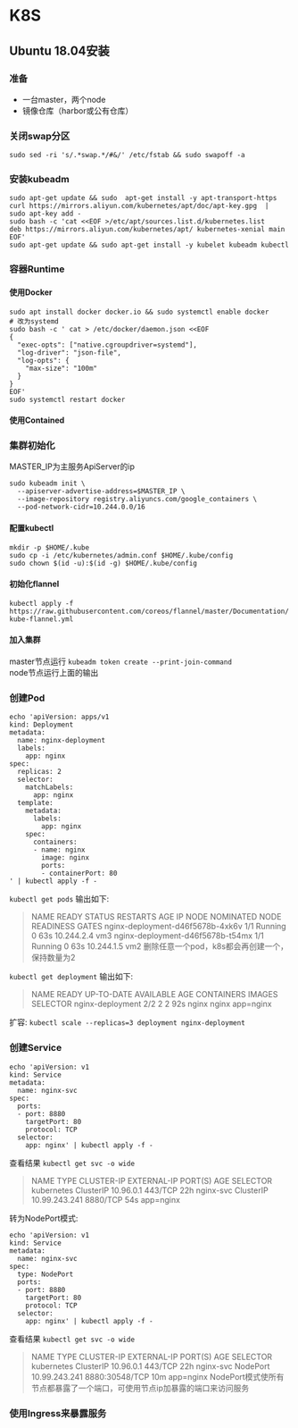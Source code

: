 # K8S

## Ubuntu 18.04安装
### 准备
- 一台master，两个node
- 镜像仓库（harbor或公有仓库）

### 关闭swap分区
`sudo sed -ri 's/.*swap.*/#&/' /etc/fstab && sudo swapoff -a`

### 安装kubeadm
```
sudo apt-get update && sudo  apt-get install -y apt-transport-https
curl https://mirrors.aliyun.com/kubernetes/apt/doc/apt-key.gpg  |  sudo apt-key add -
sudo bash -c 'cat <<EOF >/etc/apt/sources.list.d/kubernetes.list
deb https://mirrors.aliyun.com/kubernetes/apt/ kubernetes-xenial main
EOF'
sudo apt-get update && sudo apt-get install -y kubelet kubeadm kubectl
```

### 容器Runtime
#### 使用Docker
```
sudo apt install docker docker.io && sudo systemctl enable docker
# 改为systemd
sudo bash -c ' cat > /etc/docker/daemon.json <<EOF
{
  "exec-opts": ["native.cgroupdriver=systemd"],
  "log-driver": "json-file",
  "log-opts": {
    "max-size": "100m"
  }
}
EOF'
sudo systemctl restart docker
```
#### 使用Contained

### 集群初始化
MASTER_IP为主服务ApiServer的ip
```
sudo kubeadm init \
  --apiserver-advertise-address=$MASTER_IP \
  --image-repository registry.aliyuncs.com/google_containers \
  --pod-network-cidr=10.244.0.0/16
```

#### 配置kubectl
```
mkdir -p $HOME/.kube
sudo cp -i /etc/kubernetes/admin.conf $HOME/.kube/config
sudo chown $(id -u):$(id -g) $HOME/.kube/config
```

#### 初始化flannel
`kubectl apply -f https://raw.githubusercontent.com/coreos/flannel/master/Documentation/kube-flannel.yml`

#### 加入集群
master节点运行 `kubeadm token create --print-join-command`  
node节点运行上面的输出

### 创建Pod
```
echo 'apiVersion: apps/v1
kind: Deployment
metadata:
  name: nginx-deployment
  labels:
    app: nginx
spec:
  replicas: 2
  selector:
    matchLabels:
      app: nginx
  template:
    metadata:
      labels:
        app: nginx
    spec:
      containers:
      - name: nginx
        image: nginx
        ports:
        - containerPort: 80
' | kubectl apply -f -
```

`kubectl get pods` 输出如下:  
>NAME                               READY   STATUS    RESTARTS   AGE   IP           NODE   NOMINATED NODE   READINESS GATES
>nginx-deployment-d46f5678b-4xk6v   1/1     Running   0          63s   10.244.2.4   vm3    <none>           <none>
>nginx-deployment-d46f5678b-t54mx   1/1     Running   0          63s   10.244.1.5   vm2    <none>           <none>
删除任意一个pod，k8s都会再创建一个，保持数量为2

`kubectl get deployment` 输出如下:
>NAME               READY   UP-TO-DATE   AVAILABLE   AGE   CONTAINERS   IMAGES   SELECTOR
>nginx-deployment   2/2     2            2           92s   nginx        nginx    app=nginx

扩容: `kubectl scale --replicas=3 deployment nginx-deployment`


### 创建Service
```
echo 'apiVersion: v1
kind: Service
metadata:
  name: nginx-svc
spec:
  ports:
  - port: 8880
    targetPort: 80
    protocol: TCP
  selector:
    app: nginx' | kubectl apply -f -
```

查看结果 `kubectl get svc -o wide`
>NAME         TYPE        CLUSTER-IP      EXTERNAL-IP   PORT(S)    AGE   SELECTOR
>kubernetes   ClusterIP   10.96.0.1       <none>        443/TCP    22h   <none>
>nginx-svc    ClusterIP   10.99.243.241   <none>        8880/TCP   54s   app=nginx

转为NodePort模式:
```
echo 'apiVersion: v1
kind: Service
metadata:
  name: nginx-svc
spec:
  type: NodePort
  ports:
  - port: 8880
    targetPort: 80
    protocol: TCP
  selector:
    app: nginx' | kubectl apply -f -
```

查看结果 `kubectl get svc -o wide`
>NAME         TYPE        CLUSTER-IP      EXTERNAL-IP   PORT(S)          AGE   SELECTOR
>kubernetes   ClusterIP   10.96.0.1       <none>        443/TCP          22h   <none>
>nginx-svc    NodePort    10.99.243.241   <none>        8880:30548/TCP   10m   app=nginx
NodePort模式使所有节点都暴露了一个端口，可使用节点ip加暴露的端口来访问服务

### 使用Ingress来暴露服务
